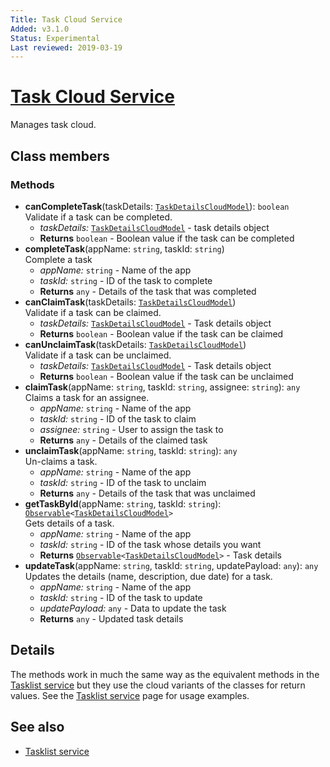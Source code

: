 ```yaml
---
Title: Task Cloud Service
Added: v3.1.0
Status: Experimental
Last reviewed: 2019-03-19
---
```


# [Task Cloud Service](../../../lib/process-services-cloud/src/lib/task/task-header/services/task-cloud.service.ts "Defined in task-cloud.service.ts")

Manages task cloud.

## Class members

### Methods

-   **canCompleteTask**(taskDetails: [`TaskDetailsCloudModel`](../../../lib/process-services-cloud/src/lib/task/start-task/models/task-details-cloud.model.ts)): `boolean`<br/>
    Validate if a task can be completed.
    -   _taskDetails:_ [`TaskDetailsCloudModel`](../../../lib/process-services-cloud/src/lib/task/start-task/models/task-details-cloud.model.ts)  - task details object
    -   **Returns** `boolean` - Boolean value if the task can be completed
-   **completeTask**(appName: `string`, taskId: `string`)<br/>
    Complete a task
    -   _appName:_ `string`  - Name of the app
    -   _taskId:_ `string`  -  ID of the task to complete
    -   **Returns** `any` - Details of the task that was completed
-   **canClaimTask**(taskDetails: [`TaskDetailsCloudModel`](../../lib/process-services-cloud/src/lib/task/start-filters/models/task-details-cloud.model.ts))<br/>
    Validate if a task can be claimed.
    -   _taskDetails:_ [`TaskDetailsCloudModel`](../../lib/process-services-cloud/src/lib/task/start-filters/models/task-details-cloud.model.ts)  - Task details object
    -   **Returns** `boolean` - Boolean value if the task can be claimed
-   **canUnclaimTask**(taskDetails: [`TaskDetailsCloudModel`](../../lib/process-services-cloud/src/lib/task/start-filters/models/task-details-cloud.model.ts))<br/>
    Validate if a task can be unclaimed.
    -   _taskDetails:_ [`TaskDetailsCloudModel`](../../lib/process-services-cloud/src/lib/task/start-filters/models/task-details-cloud.model.ts)  - Task details object
    -   **Returns** `boolean` - Boolean value if the task can be unclaimed
-   **claimTask**(appName: `string`, taskId: `string`, assignee: `string`): `any`<br/>
    Claims a task for an assignee.
    -   _appName:_ `string`  - Name of the app
    -   _taskId:_ `string`  - ID of the task to claim
    -   _assignee:_ `string`  - User to assign the task to
    -   **Returns** `any` - Details of the claimed task
-   **unclaimTask**(appName: `string`, taskId: `string`): `any`<br/>
    Un-claims a task.
    -   _appName:_ `string`  - Name of the app
    -   _taskId:_ `string`  - ID of the task to unclaim
    -   **Returns** `any` - Details of the task that was unclaimed
-   **getTaskById**(appName: `string`, taskId: `string`): [`Observable`](http://reactivex.io/documentation/observable.html)`<`[`TaskDetailsCloudModel`](../../lib/process-services-cloud/src/lib/task/start-task/models/task-details-cloud.model.ts)`>`<br/>
    Gets details of a task.
    -   _appName:_ `string`  - Name of the app
    -   _taskId:_ `string`  - ID of the task whose details you want
    -   **Returns** [`Observable`](http://reactivex.io/documentation/observable.html)`<`[`TaskDetailsCloudModel`](../../lib/process-services-cloud/src/lib/task/start-task/models/task-details-cloud.model.ts)`>` - Task details
-   **updateTask**(appName: `string`, taskId: `string`, updatePayload: `any`): `any`<br/>
    Updates the details (name, description, due date) for a task.
    -   _appName:_ `string`  - Name of the app
    -   _taskId:_ `string`  - ID of the task to update
    -   _updatePayload:_ `any`  - Data to update the task
    -   **Returns** `any` - Updated task details

## Details

The methods work in much the same way as the equivalent methods in the
[Tasklist service](../../process-services/services/tasklist.service.md)
but they use the cloud variants of the classes for return values. See the
[Tasklist service](../../process-services/services/tasklist.service.md) page for usage examples.

## See also

-   [Tasklist service](../../process-services/services/tasklist.service.md)
